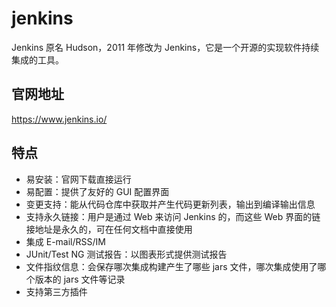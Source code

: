 # jenkins

Jenkins 原名 Hudson，2011 年修改为 Jenkins，它是一个开源的实现软件持续集成的工具。

## 官网地址
https://www.jenkins.io/

## 特点
* 易安装：官网下载直接运行
* 易配置：提供了友好的 GUI 配置界面
* 变更支持：能从代码仓库中获取并产生代码更新列表，输出到编译输出信息
* 支持永久链接：用户是通过 Web 来访问 Jenkins 的，而这些 Web 界面的链接地址是永久的，可在任何文档中直接使用
* 集成 E-mail/RSS/IM
* JUnit/Test NG 测试报告：以图表形式提供测试报告
* 文件指纹信息：会保存哪次集成构建产生了哪些 jars 文件，哪次集成使用了哪个版本的 jars 文件等记录
* 支持第三方插件
